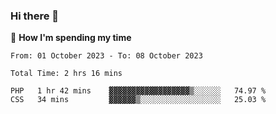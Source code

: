 ### Hi there 👋

🐛 **How I'm spending my time**
<!--START_SECTION:waka-->

```all_time
From: 01 October 2023 - To: 08 October 2023

Total Time: 2 hrs 16 mins

PHP   1 hr 42 mins    ▓▓▓▓▓▓▓▓▓▓▓▓▓▓▓▓▓▓▒░░░░░░   74.97 %
CSS   34 mins         ▓▓▓▓▓▓▒░░░░░░░░░░░░░░░░░░   25.03 %
```

<!--END_SECTION:waka-->

<!--
**cugel2/cugel2** is a ✨ _special_ ✨ repository because its `README.md` (this file) appears on your GitHub profile.

Here are some ideas to get you started:

- 🔭 I’m currently working on ...
- 🌱 I’m currently learning ...
- 👯 I’m looking to collaborate on ...
- 🤔 I’m looking for help with ...
- 💬 Ask me about ...
- 📫 How to reach me: ...
- 😄 Pronouns: ...
- ⚡ Fun fact: ...
-->
